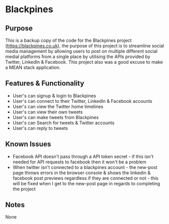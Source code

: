 # Blackpines

## Purpose
This is a backup copy of the code for the Blackpines project (https://blackpines.co.uk), the purpose of this project is to streamline social media management by allowing users to post on multiple different social medial platforms from a single place by utilising the APIs provided by Twitter, LinkedIn & Facebook. This project also was a good excuse to make a MEAN stack application.

## Features & Functionality
 - User's can signup & login to Blackpines
 - User's can connect to their Twitter, LinkedIn & Facebook accounts
 - User's can view the Twitter home timelines
 - User's can view their own tweets
 - User's can make tweets from Blackpines
 - User's can Search for tweets & Twitter accounts
 - User's can reply to tweets

## Known Issues
 - Facebook API doesn't pass through a API token secret - if this isn't needed for API requests to facebook then it won't be a problem
 - When twitter isn't connected to a blackpines account - the new-post page throws errors in the browser console & shows the linkedin & facebook post previews regardless if they are connected or not - this will be fixed when I get to the new-post page in regards to completing the project

## Notes
None
